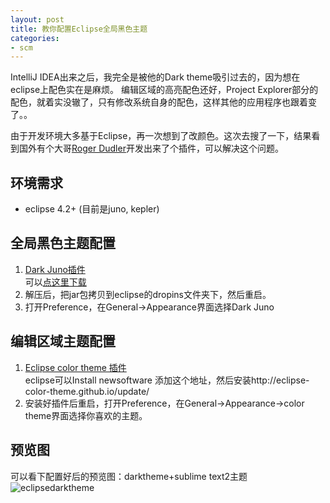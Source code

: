 ```yaml
---
layout: post
title: 教你配置Eclipse全局黑色主题
categories:
- scm
---
```


IntelliJ IDEA出来之后，我完全是被他的Dark theme吸引过去的，因为想在eclipse上配色实在是麻烦。
编辑区域的高亮配色还好，Project Explorer部分的配色，就着实没辙了，只有修改系统自身的配色，这样其他的应用程序也跟着变了。。

由于开发环境大多基于Eclipse，再一次想到了改颜色。这次去搜了一下，结果看到国外有个大哥[Roger Dudler](http://blog.rogerdudler.com/post/38229973729/dark-juno-a-dark-ui-theme-for-eclipse-4)开发出来了个插件，可以解决这个问题。

## 环境需求
* eclipse 4.2+ (目前是juno, kepler)

## 全局黑色主题配置
1. [Dark Juno插件](http://rogerdudler.github.io/eclipse-ui-themes/)  
可以[点这里下载](https://github.com/downloads/rogerdudler/eclipse-ui-themes/com.github.eclipsecolortheme.themes_1.0.0.201207121019.zip)
2. 解压后，把jar包拷贝到eclipse的dropins文件夹下，然后重启。
3. 打开Preference，在General->Appearance界面选择Dark Juno

## 编辑区域主题配置
1. [Eclipse color theme 插件](http://eclipsecolorthemes.org/)  
eclipse可以Install newsoftware 添加这个地址，然后安装http://eclipse-color-theme.github.io/update/
2. 安装好插件后重启，打开Preference，在General->Appearance->color theme界面选择你喜欢的主题。

## 预览图
可以看下配置好后的预览图：darktheme+sublime text2主题
![eclipsedarktheme]({{site.iLotus.asset_pic_url}}eclipsedarktheme.png)
